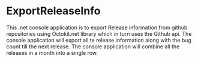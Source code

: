 # ExportReleaseInfo

This .net console application is to export Release information from github repositories using Octokit.net library which in turn uses the Github api. The console application will export all te release information along with the bug count till the next release.
The console application will combine all the releases in a month into a single row.
